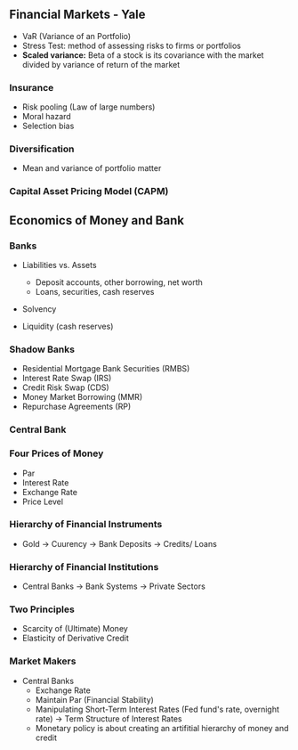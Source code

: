 ## Financial Markets - Yale

- VaR (Variance of an Portfolio)
- Stress Test: method of assessing risks to firms or portfolios
- **Scaled variance:** Beta of a stock is its covariance with the market divided by variance of return of the market

### Insurance

- Risk pooling (Law of large numbers)
- Moral hazard
- Selection bias

### Diversification

- Mean and variance of portfolio matter

### Capital Asset Pricing Model (CAPM)



## Economics of Money and Bank

### Banks

- Liabilities vs. Assets
  - Deposit accounts, other borrowing, net worth
  - Loans, securities, cash reserves
  
- Solvency
- Liquidity (cash reserves)

### Shadow Banks
- Residential Mortgage Bank Securities (RMBS)
- Interest Rate Swap (IRS)
- Credit Risk Swap (CDS)
- Money Market Borrowing (MMR)
- Repurchase Agreements (RP)

### Central Bank

### Four Prices of Money

- Par
- Interest Rate
- Exchange Rate
- Price Level

### Hierarchy of Financial Instruments
- Gold -> Cuurency -> Bank Deposits -> Credits/ Loans

### Hierarchy of Financial Institutions

- Central Banks -> Bank Systems -> Private Sectors

### Two Principles 

- Scarcity of (Ultimate) Money
- Elasticity of Derivative Credit

### Market Makers

- Central Banks
  - Exchange Rate
  - Maintain Par (Financial Stability)
  - Manipulating Short-Term Interest Rates (Fed fund's rate, overnight rate) -> Term Structure of Interest Rates
  - Monetary policy is about creating an artifitial hierarchy of money and credit
